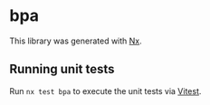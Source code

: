 # bpa

This library was generated with [Nx](https://nx.dev).

## Running unit tests

Run `nx test bpa` to execute the unit tests via [Vitest](https://vitest.dev/).
